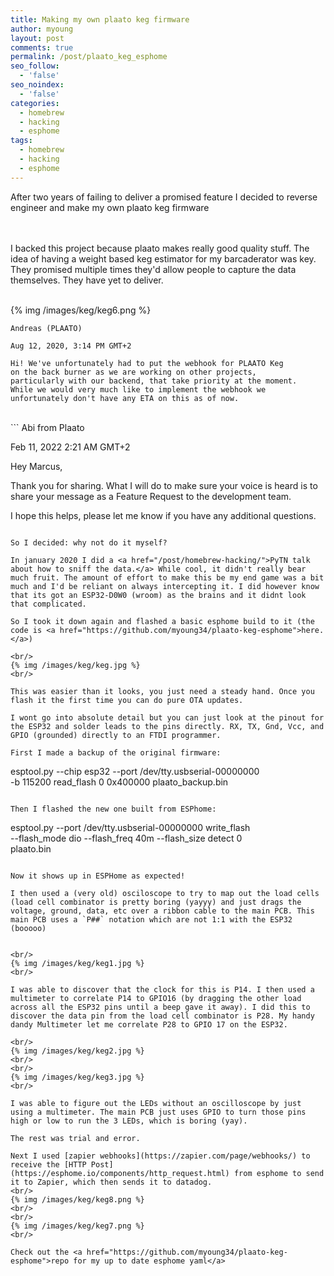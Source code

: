 ```yaml
---
title: Making my own plaato keg firmware
author: myoung
layout: post
comments: true
permalink: /post/plaato_keg_esphome
seo_follow:
  - 'false'
seo_noindex:
  - 'false'
categories:
  - homebrew
  - hacking
  - esphome
tags:
  - homebrew
  - hacking
  - esphome
---
```


After two years of failing to deliver a promised feature I decided to reverse engineer and make my own plaato keg firmware <!-- more -->

<br/>
<br/>
I backed this project because plaato makes really good quality stuff. The idea of having a weight based keg estimator for my barcaderator was key.
They promised multiple times they'd allow people to capture the data themselves. They have yet to deliver.
<br/>
<br/>

{% img /images/keg/keg6.png %}
<br/>
```
Andreas (PLAATO)

Aug 12, 2020, 3:14 PM GMT+2

Hi! We've unfortunately had to put the webhook for PLAATO Keg
on the back burner as we are working on other projects, 
particularly with our backend, that take priority at the moment. 
While we would very much like to implement the webhook we 
unfortunately don't have any ETA on this as of now.
```
<br/>
```
Abi from Plaato

Feb 11, 2022 2:21 AM GMT+2

Hey Marcus,

Thank you for sharing. What I will do to make sure your voice is 
heard is to share your message as a Feature Request to the development
team.

I hope this helps, please let me know if you have any additional 
questions.
```

So I decided: why not do it myself?

In january 2020 I did a <a href="/post/homebrew-hacking/">PyTN talk about how to sniff the data.</a> While cool, it didn't really bear much fruit. The amount of effort to make this be my end game was a bit much and I'd be reliant on always intercepting it. I did however know that its got an ESP32-D0W0 (wroom) as the brains and it didnt look that complicated.

So I took it down again and flashed a basic esphome build to it (the code is <a href="https://github.com/myoung34/plaato-keg-esphome">here.</a>)

<br/>
{% img /images/keg/keg.jpg %}
<br/>

This was easier than it looks, you just need a steady hand. Once you flash it the first time you can do pure OTA updates.

I wont go into absolute detail but you can just look at the pinout for the ESP32 and solder leads to the pins directly. RX, TX, Gnd, Vcc, and GPIO (grounded) directly to an FTDI programmer. 

First I made a backup of the original firmware:

```
esptool.py --chip esp32 --port /dev/tty.usbserial-00000000 \
  -b 115200 read_flash 0 0x400000 plaato_backup.bin
```

Then I flashed the new one built from ESPhome:

```
esptool.py --port /dev/tty.usbserial-00000000 write_flash \
  --flash_mode dio --flash_freq 40m --flash_size detect 0 \
  plaato.bin
```

Now it shows up in ESPHome as expected!

I then used a (very old) osciloscope to try to map out the load cells (load cell combinator is pretty boring (yayyy) and just drags the voltage, ground, data, etc over a ribbon cable to the main PCB. This main PCB uses a `P##` notation which are not 1:1 with the ESP32 (booooo)


<br/>
{% img /images/keg/keg1.jpg %}
<br/>

I was able to discover that the clock for this is P14. I then used a multimeter to correlate P14 to GPIO16 (by dragging the other load across all the ESP32 pins until a beep gave it away). I did this to discover the data pin from the load cell combinator is P28. My handy dandy Multimeter let me correlate P28 to GPIO 17 on the ESP32.

<br/>
{% img /images/keg/keg2.jpg %}
<br/>
<br/>
{% img /images/keg/keg3.jpg %}
<br/>

I was able to figure out the LEDs without an oscilloscope by just using a multimeter. The main PCB just uses GPIO to turn those pins high or low to run the 3 LEDs, which is boring (yay).

The rest was trial and error.

Next I used [zapier webhooks](https://zapier.com/page/webhooks/) to receive the [HTTP Post](https://esphome.io/components/http_request.html) from esphome to send it to Zapier, which then sends it to datadog.
<br/>
{% img /images/keg/keg8.png %}
<br/>
<br/>
{% img /images/keg/keg7.png %}
<br/>

Check out the <a href="https://github.com/myoung34/plaato-keg-esphome">repo for my up to date esphome yaml</a>
